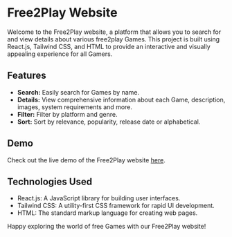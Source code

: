 # Free2Play Website

Welcome to the Free2Play website, a platform that allows you to search for and view details about various free2play Games. This project is built using React.js, Tailwind CSS, and HTML to provide an interactive and visually appealing experience for all Gamers.

## Features

- **Search:** Easily search for Games by name.
- **Details:** View comprehensive information about each Game, description, images, system requirements and more.
- **Filter:** Filter by platform and genre.
- **Sort:** Sort by relevance, popularity, release date or alphabetical.

## Demo

Check out the live demo of the Free2Play website [here](https://free2play.netlify.app/).

## Technologies Used

- React.js: A JavaScript library for building user interfaces.
- Tailwind CSS: A utility-first CSS framework for rapid UI development.
- HTML: The standard markup language for creating web pages.

Happy exploring the world of free Games with our Free2Play website!
